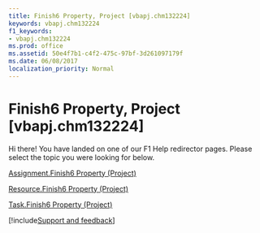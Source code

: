 ```yaml
---
title: Finish6 Property, Project [vbapj.chm132224]
keywords: vbapj.chm132224
f1_keywords:
- vbapj.chm132224
ms.prod: office
ms.assetid: 50e4f7b1-c4f2-475c-97bf-3d261097179f
ms.date: 06/08/2017
localization_priority: Normal
---
```



# Finish6 Property, Project [vbapj.chm132224]

Hi there! You have landed on one of our F1 Help redirector pages. Please select the topic you were looking for below.

[Assignment.Finish6 Property (Project)](http://msdn.microsoft.com/library/4fa7d458-ea66-632d-957f-67a136e49284%28Office.15%29.aspx)

[Resource.Finish6 Property (Project)](http://msdn.microsoft.com/library/c9224977-3a53-12c6-a6ca-ee8d67c81297%28Office.15%29.aspx)

[Task.Finish6 Property (Project)](http://msdn.microsoft.com/library/c289be7c-81e2-b8ff-ef6c-f93d9db4167c%28Office.15%29.aspx)

[!include[Support and feedback](~/includes/feedback-boilerplate.md)]